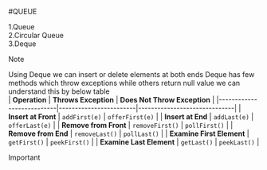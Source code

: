 #QUEUE 

1.Queue  
2.Circular Queue  
3.Deque  

>[!NOTE]
>Using Deque we can insert or delete elements at both ends
>Deque has few methods which throw exceptions while others return null value we can understand this by below table    
| **Operation**             | **Throws Exception**   | **Does Not Throw Exception** |
|---------------------------|------------------------|------------------------------|
| **Insert at Front**       | `addFirst(e)`          | `offerFirst(e)`              |
| **Insert at End**         | `addLast(e)`           | `offerLast(e)`               |
| **Remove from Front**     | `removeFirst()`        | `pollFirst()`                |
| **Remove from End**       | `removeLast()`         | `pollLast()`                 |
| **Examine First Element** | `getFirst()`           | `peekFirst()`                |
| **Examine Last Element**  | `getLast()`            | `peekLast()`                 |


>[!IMPORTANT]

